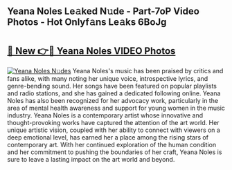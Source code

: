 ## Yeana Noles Le𝚊ked N𝚞de - Part-7oP Video Photos - Hot Onlyf𝚊ns Le𝚊ks 6BoJg

# <h2><a href="http://ac29781.deff.icu/?id=Yeana+Noles">🔗 New 👉🔴 Yeana Noles VIDEO Photos</a></h2>

[![Yeana Noles N𝚞des](https://i.imgur.com/rIISA9y.gif)](http://ac29781.deff.icu/?id=Yeana+Noles)
Yeana Noles's music has been praised by critics and fans alike, with many noting her unique voice, introspective lyrics, and genre-bending sound. Her songs have been featured on popular playlists and radio stations, and she has gained a dedicated following online. Yeana Noles has also been recognized for her advocacy work, particularly in the area of mental health awareness and support for young women in the music industry. Yeana Noles is a contemporary artist whose innovative and thought-provoking works have captured the attention of the art world. Her unique artistic vision, coupled with her ability to connect with viewers on a deep emotional level, has earned her a place among the rising stars of contemporary art. With her continued exploration of the human condition and her commitment to pushing the boundaries of her craft, Yeana Noles is sure to leave a lasting impact on the art world and beyond.
